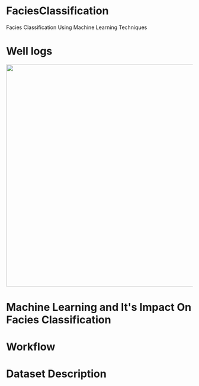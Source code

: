 # FaciesClassification

Facies Classification Using Machine Learning Techniques

# Well logs 

<img src="https://user-images.githubusercontent.com/65777681/93685917-6d00a600-fa78-11ea-8dec-85626d352cb2.PNG" width="600">

# Machine Learning and It's Impact On Facies Classification


# Workflow


# Dataset Description
